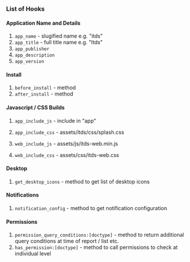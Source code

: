 ### List of Hooks

#### Application Name and Details

1. `app_name` - slugified name e.g. "itds"
1. `app_title` - full title name e.g. "Itds"
1. `app_publisher`
1. `app_description`
1. `app_version`

#### Install

1. `before_install` - method
1. `after_install` - method


#### Javascript / CSS Builds

1. `app_include_js` - include in "app"
1. `app_include_css` - assets/itds/css/splash.css

1. `web_include_js` - assets/js/itds-web.min.js
1. `web_include_css` - assets/css/itds-web.css

#### Desktop

1. `get_desktop_icons` - method to get list of desktop icons

#### Notifications

1. `notification_config` - method to get notification configuration

#### Permissions

1. `permission_query_conditions:[doctype]` - method to return additional query conditions at time of report / list etc.
1. `has_permission:[doctype]` - method to call permissions to check at individual level
